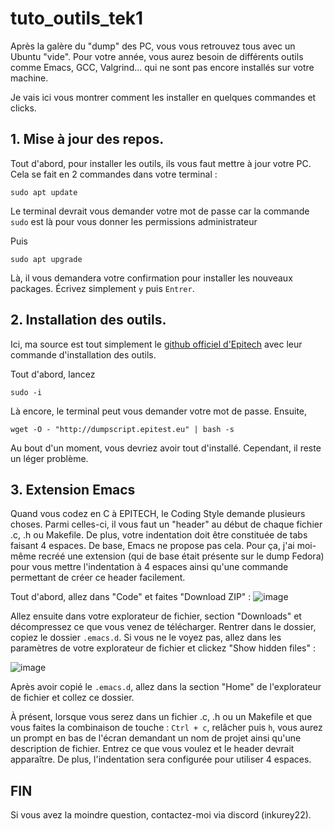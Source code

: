 # tuto_outils_tek1
Après la galère du "dump" des PC, vous vous retrouvez tous avec un Ubuntu "vide".
Pour votre année, vous aurez besoin de différents outils comme Emacs, GCC, Valgrind... qui ne sont pas encore installés sur votre machine.

Je vais ici vous montrer comment les installer en quelques commandes et clicks.

## 1. Mise à jour des repos.
Tout d'abord, pour installer les outils, ils vous faut mettre à jour votre PC. Cela se fait en 2 commandes dans votre terminal :
```
sudo apt update
```
Le terminal devrait vous demander votre mot de passe car la commande ``sudo`` est là pour vous donner les permissions administrateur

Puis
```
sudo apt upgrade
```
Là, il vous demandera votre confirmation pour installer les nouveaux packages. Écrivez simplement ``y`` puis ``Entrer``.

## 2. Installation des outils.
Ici, ma source est tout simplement le [github officiel d'Epitech](https://github.com/epitech/dump) avec leur commande d'installation des outils.

Tout d'abord, lancez
```
sudo -i
```
Là encore, le terminal peut vous demander votre mot de passe.
Ensuite,
```
wget -O - "http://dumpscript.epitest.eu" | bash -s
```
Au bout d'un moment, vous devriez avoir tout d'installé.
Cependant, il reste un léger problème.

## 3. Extension Emacs
Quand vous codez en C à EPITECH, le Coding Style demande plusieurs choses. Parmi celles-ci, il vous faut un "header" au début de chaque fichier .c, .h ou Makefile. De plus, votre indentation doit être constituée de tabs faisant 4 espaces.
De base, Emacs ne propose pas cela. Pour ça, j'ai moi-même recréé une extension (qui de base était présente sur le dump Fedora) pour vous mettre l'indentation à 4 espaces ainsi qu'une commande permettant de créer ce header facilement.

Tout d'abord, allez dans "Code" et faites "Download ZIP" :
![image](https://github.com/user-attachments/assets/fe2bbd26-726c-4547-8cc1-dafd447f0149)

Allez ensuite dans votre explorateur de fichier, section "Downloads" et décompressez ce que vous venez de télécharger.
Rentrer dans le dossier, copiez le dossier ``.emacs.d``. Si vous ne le voyez pas, allez dans les paramètres de votre explorateur de fichier et clickez "Show hidden files" :

![image](https://github.com/user-attachments/assets/f8c8faa3-b080-4323-a667-8610bc21622e)

Après avoir copié le ``.emacs.d``, allez dans la section "Home" de l'explorateur de fichier et collez ce dossier.

À présent, lorsque vous serez dans un fichier .c, .h ou un Makefile et que vous faites la combinaison de touche :
``Ctrl + c``, relâcher puis ``h``,
vous aurez un prompt en bas de l'écran demandant un nom de projet ainsi qu'une description de fichier. Entrez ce que vous voulez et le header devrait apparaître. De plus, l'indentation sera configurée pour utiliser 4 espaces.

## FIN
Si vous avez la moindre question, contactez-moi via discord (inkurey22).
